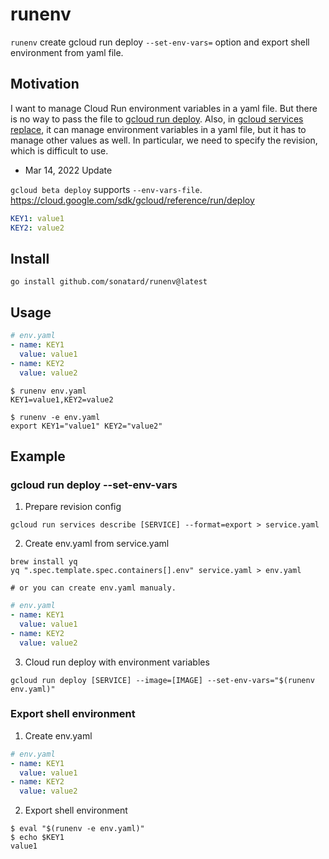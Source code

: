 # runenv

`runenv` create gcloud run deploy `--set-env-vars=` option and export shell environment from yaml file.

## Motivation

I want to manage Cloud Run environment variables in a yaml file. But there is no way to pass the file to [gcloud run deploy](https://cloud.google.com/sdk/gcloud/reference/run/deploy).
Also, in [gcloud services replace](https://cloud.google.com/run/docs/configuring/environment-variables), it can manage environment variables in a yaml file, but it has to manage other values as well. In particular, we need to specify the revision, which is difficult to use.

- Mar 14, 2022 Update

`gcloud beta deploy` supports `--env-vars-file`. https://cloud.google.com/sdk/gcloud/reference/run/deploy

```yaml
KEY1: value1
KEY2: value2
```


## Install

```
go install github.com/sonatard/runenv@latest
```

## Usage

```yaml
# env.yaml
- name: KEY1
  value: value1
- name: KEY2
  value: value2
```

```
$ runenv env.yaml
KEY1=value1,KEY2=value2

$ runenv -e env.yaml
export KEY1="value1" KEY2="value2"
```

## Example

### gcloud run deploy --set-env-vars

1. Prepare revision config

```
gcloud run services describe [SERVICE] --format=export > service.yaml
```

2. Create env.yaml from service.yaml

```
brew install yq
yq ".spec.template.spec.containers[].env" service.yaml > env.yaml

# or you can create env.yaml manualy.
```

```yaml
# env.yaml
- name: KEY1
  value: value1
- name: KEY2
  value: value2
```

3. Cloud run deploy with environment variables

```
gcloud run deploy [SERVICE] --image=[IMAGE] --set-env-vars="$(runenv env.yaml)"
```

### Export shell environment

1. Create env.yaml

```yaml
# env.yaml
- name: KEY1
  value: value1
- name: KEY2
  value: value2
```

2. Export shell environment

```
$ eval "$(runenv -e env.yaml)"
$ echo $KEY1
value1
```
